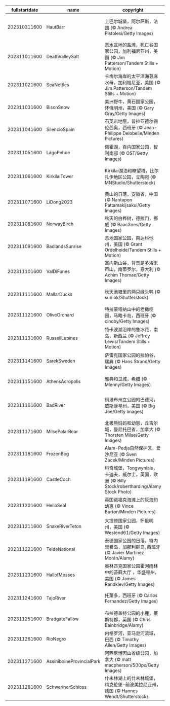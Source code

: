 |fullstartdate|name|copyright|title|image|
|--|--|--|--|--|
202310311600|HautBarr|上巴尔城堡，阿尔萨斯，法国 (© Andrea Pistolesi/Getty Images)|你知道“阿尔萨斯之眼”吗？|![](/zh-CN/2023/11/202310311600HautBarr.jpg)|
202311011600|DeathValleySalt|恶水盆地的盐滩，死亡谷国家公园，加利福尼亚州，美国 (© Jim Patterson/Tandem Stills + Motion)|这里，此生值得一去|![](/zh-CN/2023/11/202311011600DeathValleySalt.jpg)|
202311021600|SeaNettles|卡梅尔海岸的太平洋海荨麻水母，加利福尼亚，美国 (© Jim Patterson/Tandem Stills + Motion)|发光的花朵|![](/zh-CN/2023/11/202311021600SeaNettles.jpg)|
202311031600|BisonSnow|美洲野牛，黄石国家公园，怀俄明州，美国 (© Gary Gray/Getty Images)|为寒冷而生！|![](/zh-CN/2023/11/202311031600BisonSnow.jpg)|
202311041600|SilencioSpain|石英岩地层，普拉亚德尔锡伦西奥，西班牙 (© Jean-Philippe Delobelle/Minden Pictures)|宁静之地|![](/zh-CN/2023/11/202311041600SilencioSpain.jpg)|
202311051600|LagoPehoe|佩霍湖，百内国家公园，智利南部 (© OST/Getty Images)|照亮你忧郁的心|![](/zh-CN/2023/11/202311051600LagoPehoe.jpg)|
202311061600|KirkilaiTower|Kirkilai湖泊和瞭望塔，比尔扎伊地区公园，立陶宛 (© MNStudio/Shutterstock)|瞭望塔上，一睹奇景！|![](/zh-CN/2023/11/202311061600KirkilaiTower.jpg)|
202311071600|LiDong2023|黄山的日落，安徽省，中国 (© Nantapon Pattamakijsakul/Getty Images)|冬日里的壮丽美景|![](/zh-CN/2023/11/202311071600LiDong2023.jpg)|
202311081600|NorwayBirch|秋天的白桦树，德拉门，挪威 (© Baac3nes/Getty Images)|秋天的影子|![](/zh-CN/2023/11/202311081600NorwayBirch.jpg)|
202311091600|BadlandsSunrise|恶地国家公园，南达科他州，美国 (© Grant Ordelheide/Tandem Stills + Motion)|还不错的荒地|![](/zh-CN/2023/11/202311091600BadlandsSunrise.jpg)|
202311101600|ValDiFunes|富内斯山谷，背景是多洛米蒂山，南蒂罗尔，意大利 (© Achim Thomae/Getty Images)|如诗如画的地方|![](/zh-CN/2023/11/202311101600ValDiFunes.jpg)|
202311111600|MallarDucks|秋天池塘里的两只绿头鸭 (© sun ok/Shutterstock)|我所有的小鸭子们|![](/zh-CN/2023/11/202311111600MallarDucks.jpg)|
202311121600|OliveOrchard|特拉蒙塔纳山中的老橄榄园，马略卡岛，西班牙 (© cinoby/Getty Images)|从树上到餐桌之上|![](/zh-CN/2023/11/202311121600OliveOrchard.jpg)|
202311131600|RussellLupines|特卡波湖沿岸的鲁冰花，南岛，新西兰 (© Jeffrey Lewis/Tandem Stills + Motion)|让人又爱又恨的花田|![](/zh-CN/2023/11/202311131600RussellLupines.jpg)|
202311141600|SarekSweden|萨雷克国家公园的拉帕谷，瑞典 (© Hans Strand/Getty Images)|想象一下此处的回声|![](/zh-CN/2023/11/202311141600SarekSweden.jpg)|
202311151600|AthensAcropolis|雅典和卫城，希腊 (© Mlenny/Getty Images)|西方哲学的发源地|![](/zh-CN/2023/11/202311151600AthensAcropolis.jpg)|
202311161600|BadRiver|铜瀑布州立公园的巴德河，威斯康星州，美国 (© Big Joe/Getty Images)|该给靴子系上鞋带了！|![](/zh-CN/2023/11/202311161600BadRiver.jpg)|
202311171600|MilsePolarBear|北极熊妈妈和幼崽，丘吉尔城，曼尼托巴省，加拿大 (© Thorsten Milse/Getty Images)|寒地温情|![](/zh-CN/2023/11/202311171600MilsePolarBear.jpg)|
202311181600|FrozenBog|Alam-Pedja自然保护区，爱沙尼亚 (© Sven Zacek/Minden Pictures)|谨慎行事！|![](/zh-CN/2023/11/202311181600FrozenBog.jpg)|
202311191600|CastleCoch|科奇城堡，Tongwynlais，卡迪夫，威尔士，英国，欧洲 (© Billy Stock/robertharding/Alamy Stock Photo)|童话城堡|![](/zh-CN/2023/11/202311191600CastleCoch.jpg)|
202311201600|HelloSeal|英国诺福克海滩上的灰海豹幼崽 (© Vince Burton/Minden Pictures)|欢迎来到这个世界！|![](/zh-CN/2023/11/202311201600HelloSeal.jpg)|
202311211600|SnakeRiverTeton|大提顿国家公园，怀俄明州，美国 (© Westend61/Getty Images)|人少景美的静谧之地|![](/zh-CN/2023/11/202311211600SnakeRiverTeton.jpg)|
202311221600|TeideNational|泰德国家公园的日落，特内里费岛，加那利群岛, 西班牙 (© Javier Martínez Morán/Alamy)|从深海到天空|![](/zh-CN/2023/11/202311221600TeideNational.jpg)|
202311231600|HallofMosses|奥林匹克国家公园霍河雨林中的苔藓大厅 ，华盛顿州，美国 (© James Randklev/Getty Images)|不一样的热带雨林|![](/zh-CN/2023/11/202311231600HallofMosses.jpg)|
202311241600|TajoRiver|托莱多，西班牙 (© Carlos Fernandez/Getty Images)|永恒之城托莱多|![](/zh-CN/2023/11/202311241600TajoRiver.jpg)|
202311251600|BradgateFallow|布拉德盖特公园的小鹿，莱斯特郡，英国 (© Chris Bainbridge/Alamy)|谁踩到树枝了?|![](/zh-CN/2023/11/202311251600BradgateFallow.jpg)|
202311261600|RioNegro|内格罗河，亚马逊河流域，巴西 (© Timothy Allen/Getty Images)|水上明镜|![](/zh-CN/2023/11/202311261600RioNegro.jpg)|
202311271600|AssiniboineProvincialPark|阿西尼博因山省级公园，加拿大 (© matt macpherson/500px/Getty Images)|冬日私语|![](/zh-CN/2023/11/202311271600AssiniboineProvincialPark.jpg)|
202311281600|SchwerinerSchloss|什未林湖上的什未林城堡，梅克伦堡-前波美拉尼亚州，德国 (© Hannes Wendt/Shutterstock)|童话中的城堡|![](/zh-CN/2023/11/202311281600SchwerinerSchloss.jpg)|

